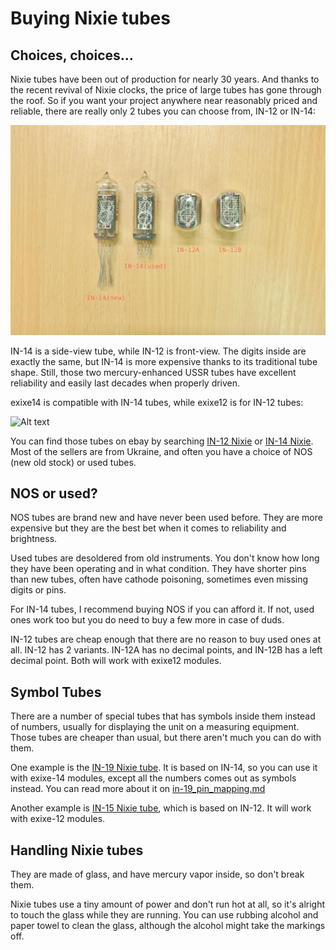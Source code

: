 # Buying Nixie tubes

## Choices, choices...

Nixie tubes have been out of production for nearly 30 years. And thanks to the recent revival of Nixie clocks, the price of large tubes has gone through the roof. So if you want your project anywhere near reasonably priced and reliable, there are really only 2 tubes you can choose from, IN-12 or IN-14:

![Alt text](resources/tubes.jpg)

IN-14 is a side-view tube, while IN-12 is front-view. The digits inside are exactly the same, but IN-14 is more expensive thanks to its traditional tube shape. Still, those two mercury-enhanced USSR tubes have excellent reliability and easily last decades when properly driven.

exixe14 is compatible with IN-14 tubes, while exixe12 is for IN-12 tubes:

![Alt text](resources/exixetubes.jpg)

You can find those tubes on ebay by searching [IN-12 Nixie](https://www.ebay.com/sch/i.html?_from=R40&_nkw=in-12+nixie) or [IN-14 Nixie](https://www.ebay.com/sch/i.html?_from=R40&_nkw=in-14+nixie). Most of the sellers are from Ukraine, and often you have a choice of NOS (new old stock) or used tubes.

## NOS or used?

NOS tubes are brand new and have never been used before. They are more expensive but they are the best bet when it comes to reliability and brightness.

Used tubes are desoldered from old instruments. You don't know how long they have been operating and in what condition. They have shorter pins than new tubes, often have cathode poisoning, sometimes even missing digits or pins.

For IN-14 tubes, I recommend buying NOS if you can afford it. If not, used ones work too but you do need to buy a few more in case of duds.

IN-12 tubes are cheap enough that there are no reason to buy used ones at all. IN-12 has 2 variants. IN-12A has no decimal points, and IN-12B has a left decimal point. Both will work with exixe12 modules. 

## Symbol Tubes

There are a number of special tubes that has symbols inside them instead of numbers, usually for displaying the unit on a measuring equipment. Those tubes are cheaper than usual, but there aren't much you can do with them.

One example is the [IN-19 Nixie tube](http://www.tube-tester.com/sites/nixie/data/IN-19A/in-19a.htm). It is based on IN-14, so you can use it with exixe-14 modules, except all the numbers comes out as symbols instead. You can read more about it on [in-19_pin_mapping.md](in-19_pin_mapping.md)

Another example is [IN-15 Nixie tube](http://www.tube-tester.com/sites/nixie/data/in-15a.htm), which is based on IN-12. It will work with exixe-12 modules.

## Handling Nixie tubes

They are made of glass, and have mercury vapor inside, so don't break them.

Nixie tubes use a tiny amount of power and don't run hot at all, so it's alright to touch the glass while they are running. You can use rubbing alcohol and paper towel to clean the glass, although the alcohol might take the markings off.